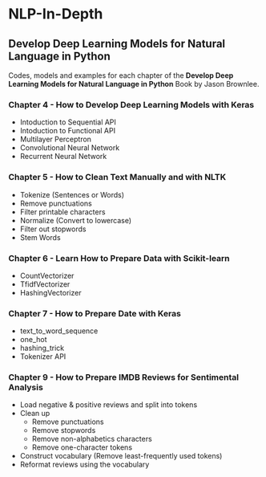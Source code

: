 # NLP-In-Depth
## Develop Deep Learning Models for Natural Language in Python
Codes, models and examples for each chapter of the **Develop Deep Learning Models for Natural Language in Python** Book by Jason Brownlee.

### Chapter 4 - How to Develop Deep Learning Models with Keras
- Intoduction to Sequential API
- Intoduction to Functional API
- Multilayer Perceptron
- Convolutional Neural Network
- Recurrent Neural Network

### Chapter 5 - How to Clean Text Manually and with NLTK
- Tokenize (Sentences or Words)
- Remove punctuations
- Filter printable characters
- Normalize (Convert to lowercase)
- Filter out stopwords
- Stem Words

### Chapter 6 - Learn How to Prepare Data with Scikit-learn
- CountVectorizer
- TfidfVectorizer
- HashingVectorizer

### Chapter 7 - How to Prepare Date with Keras
- text_to_word_sequence
- one_hot
- hashing_trick
- Tokenizer API

### Chapter 9 - How to Prepare IMDB Reviews for Sentimental Analysis
- Load negative & positive reviews and split into tokens
- Clean up
  - Remove punctuations
  - Remove stopwords
  - Remove non-alphabetics characters
  - Remove one-character tokens
- Construct vocabulary (Remove least-frequently used tokens)
- Reformat reviews using the vocabulary
